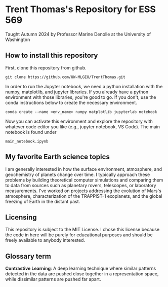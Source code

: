 # Trent Thomas's Repository for ESS 569

Taught Autumn 2024 by Professor Marine Denolle at the University of Washington

## How to install this repository

First, clone this repository from github.

`git clone https://github.com/UW-MLGEO/TrentThomas.git`

In order to run the Jupyter notebook, we need a python installation with the numpy, matplotlib, and jupyter libraries. If you already have a python environment with those libraries, you're good to go. If you don't, use the conda instructions below to create the necessary environment.

`conda create --name <env_name> numpy matplotlib jupyterlab notebook`

Now you can activate this environment and explore the repository with whatever code editor you like (e.g., jupyter notebook, VS Code). The main notebook is found under

`main_notebook.ipynb`

## My favorite Earth science topics

I am generally interested in how the surface environment, atmosphere, and geochemistry of planets change over time. I typically approach these problems by building theoretical computer simulations and comparing them to data from sources such as planetary rovers, telescopes, or laboratory measurements. I've worked on projects addressing the evolution of Mars's atmosphere, characterization of the TRAPPIST-1 exoplanets, and the global freezing of Earth in the distant past.

## Licensing

This repository is subject to the MIT License. I chose this license because the code in here will be purely for educational purposes and should be freely available to anybody interested.

## Glossary term

**Contrastive Learning**: A deep learning technique where similar patterns detected in the data are pushed close together in a representation space, while dissimilar patterns are pushed far apart.
